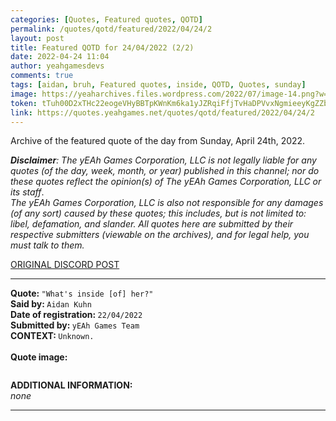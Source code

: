 ```yaml
---
categories: [Quotes, Featured quotes, QOTD]
permalink: /quotes/qotd/featured/2022/04/24/2
layout: post
title: Featured QOTD for 24/04/2022 (2/2)
date: 2022-04-24 11:04
author: yeahgamesdevs
comments: true
tags: [aidan, bruh, Featured quotes, inside, QOTD, Quotes, sunday]
image: https://yeaharchives.files.wordpress.com/2022/07/image-14.png?w=507
token: tTuh00D2xTHc22eogeVHyBBTpKWnKm6ka1yJZRqiFfjTvHaDPVvxNgmieeyKgZZbIcRdx19evIvO1eYCG3uKLguYhtwcBAXXb9sTMRugpJWtPFKWn2cXfaetb3LEvVILcHn92bn0pWWS
link: https://quotes.yeahgames.net/quotes/qotd/featured/2022/04/24/2
---
```

<!-- wp:paragraph -->
<p>Archive of the featured quote of the day from Sunday, April 24th, 2022. </p>
<!-- /wp:paragraph -->

<!-- wp:paragraph -->
<p><em><strong>Disclaimer</strong>: The yEAh Games Corporation, LLC is not legally liable for any quotes (of the day, week, month, or year) published in this channel; nor do these quotes reflect the opinion(s) of The yEAh Games Corporation, LLC or its staff</em>.<br><em>The yEAh Games Corporation, LLC is also not responsible for any damages (of any sort) caused by these quotes; this includes, but is not limited to: libel, defamation, and slander. All quotes here are submitted by their respective submitters (viewable on the archives), and for legal help, you must talk to them.</em><br><a href="https://cdn.discordapp.com/attachments/958100064079839303/964566123628609628/unknown.png"></a></p>
<!-- /wp:paragraph -->

<!-- wp:buttons {"layout":{"type":"flex","justifyContent":"left"}} -->
<div class="wp-block-buttons"><!-- wp:button {"textColor":"vivid-cyan-blue","align":"center","style":{"border":{"radius":"18px"}},"className":"is-style-fill"} -->
<div class="wp-block-button aligncenter is-style-fill"><a class="wp-block-button__link has-vivid-cyan-blue-color has-text-color wp-element-button" href="https://discord.com/channels/887052880782176266/958100064079839303/967966878947504158" style="border-radius:18px;">ORIGINAL DISCORD POST</a></div>
<!-- /wp:button --></div>
<!-- /wp:buttons -->

<!-- wp:separator {"align":"center","className":"is-style-wide"} -->
<hr class="wp-block-separator aligncenter has-alpha-channel-opacity is-style-wide" />
<!-- /wp:separator -->

<!-- wp:paragraph -->
<p><strong>Quote: </strong><code>"What's inside [of] her?"</code><br><strong>Said by: </strong><code>Aidan Kuhn</code><br><strong>Date of registration: </strong><code>22/04/2022</code> <br><strong>Submitted by: </strong><code>yEAh Games Team</code><br><strong>CONTEXT: </strong><code>Unknown.</code><br><br><strong>Quote image:</strong></p>
<!-- /wp:paragraph -->

<!-- wp:image {"id":726,"sizeSlug":"large","linkDestination":"none"} -->
<figure class="wp-block-image size-large"><img src="https://yeaharchives.files.wordpress.com/2022/07/image-14.png?w=507" alt="" class="wp-image-726" /></figure>
<!-- /wp:image -->

<!-- wp:paragraph -->
<p><strong>ADDITIONAL INFORMATION:</strong><br><em>none</em></p>
<!-- /wp:paragraph -->

<!-- wp:separator {"className":"is-style-wide"} -->
<hr class="wp-block-separator has-alpha-channel-opacity is-style-wide" />
<!-- /wp:separator -->

